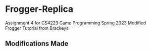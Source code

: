 # Frogger-Replica
Assignment 4 for CS4223 Game Programming Spring 2023 Modified Frogger Tutorial from Brackeys

## Modifications Made
